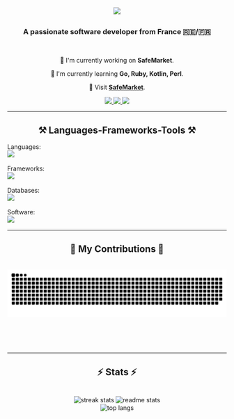 
<h1 align="center">
    <img src="https://readme-typing-svg.herokuapp.com/?font=Righteous&size=35&center=true&vCenter=true&width=500&height=70&duration=4000&lines=ラ・ムカテ!+👋;+SafeMarket.xyz!;" />
</h1>

<h3 align="center">A passionate software developer from France 🇷🇪/🇫🇷</h3>

<br/>

<div align="center">
 
 🔭 I'm currently working on **SafeMarket**.
 
 🌱 I'm currently learning **Go, Ruby, Kotlin, Perl**.

 💬 Visit **[SafeMarket](https://safemarket.xyz/)**.

 </div>
 
<div align="center"> 
  <a href="mailto:support-checkout@safemarket.xyz">
    <img src="https://img.shields.io/badge/safemarket email-333333?style=for-the-badge&logo=gmail&logoColor=red" />
  </a>
  <a href="https://safemarket.xyz/" target="_blank">
    <img src="https://img.shields.io/badge/Safemarket.xyz-0077B5?style=for-the-badge&logo=internet&logoColor=white" target="_blank" />
  </a>
  <a href="https://safemarket.xyz/discord" target="_blank">
     <img src="https://img.shields.io/badge/Discord-FF5722?style=for-the-badge&logo=todoist&logoColor=white" target="_blank" /> 
  </a>
</div>

 <hr/>
 
<h2 align="center">⚒️ Languages-Frameworks-Tools ⚒️</h2>
Languages:
<br/>
<img src="https://skillicons.dev/icons?i=html,css,c,cs,cpp,python,java,javascript,typescript,kotlin" />
<br/>

Frameworks:
<br/>
<img src="https://skillicons.dev/icons?i=bootstrap,nodejs,express,flask,nextjs,fastapi,flask" />
<br/>

Databases:
<br/>
<img src="https://skillicons.dev/icons?i=mongodb,mysql,firebase" />
<br/>

Software:
<br/>
<img src="https://skillicons.dev/icons?i=discord,visualstudio,ubuntu,xd,windows,blender,vscode,github,cmake,docker,postman,git" />

<hr/>

<div align="center">
  <h2>🐍 My Contributions 🐍</h2>
  <br>
  <img alt="snake eating my contributions" src="https://raw.githubusercontent.com/Pourquoiiiiiiiii/Pourquoiiiiiiiii/output/github-contribution-grid-snake.svg" />
  
  <br/><br/><br/>
</div>

<hr/>

<h2 align="center">⚡ Stats ⚡</h2>
<br>
<div align=center>
  <img width=390 src="https://github-readme-streak-stats-salesp07.vercel.app/?user=Pourquoiiiiiiiii&count_private=false&theme=react&border_radius=10" alt="streak stats"/>
  <img width=390 src="https://github-readme-stats-salesp07.vercel.app/api?username=Pourquoiiiiiiiii&count_private=true&show_icons=true&theme=react&rank_icon=github&border_radius=10" alt="readme stats" />
  <br/>
  <img width=325 align="center" src="https://github-readme-stats-salesp07.vercel.app/api/top-langs/?username=Pourquoiiiiiiiii&hide=HTML&langs_count=8&layout=compact&theme=react&border_radius=10&size_weight=0.5&count_weight=0.5&exclude_repo=github-readme-stats" alt="top langs" />
</div>

<br/><br/>

